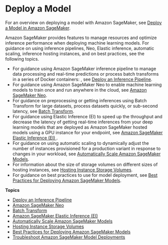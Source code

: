 # Deploy a Model<a name="deploy-model"></a>

For an overview on deploying a model with Amazon SageMaker, see [Deploy a Model in Amazon SageMaker](how-it-works-deployment.md)\.

Amazon SageMaker provides features to manage resources and optimize inference performance when deploying machine learning models\. For guidance on using inference pipelines, Neo, Elastic inference, automatic scaling, inference hosting instances, and on best practices, see the following topics\.
+ For guidance using Amazon SageMaker inference pipeline to manage data processing and real\-time predictions or process batch transforms in a series of Docker containers: , see [Deploy an Inference Pipeline](inference-pipelines.md)\.
+ For guidance using Amazon SageMaker Neo to enable machine learning models to train once and run anywhere in the cloud, see [Amazon SageMaker Neo](neo.md)\.
+ For guidance on preprocessing or getting inferences using Batch Transform for large datasets, process datasets quickly, or sub\-second latency, see [Batch Transform](batch-transform.md)\.
+ For guidance using Elastic Inference \(EI\) to speed up the throughput and decrease the latency of getting real\-time inferences from your deep learning models that are deployed as Amazon SageMaker hosted models using a GPU instance for your endpoint, see [Amazon SageMaker Elastic Inference \(EI\) ](ei.md)\.
+ For guidance on using automatic scaling to dynamically adjust the number of instances provisioned for a production variant in response to changes in your workload, see [Automatically Scale Amazon SageMaker Models](endpoint-auto-scaling.md)\.
+ For information about the size of storage volumes on different sizes of hosting instances, see [Hosting Instance Storage Volumes](host-instance-storage.md)\.
+ For guidance on best practices to use for model deployment, see [Best Practices for Deploying Amazon SageMaker Models](best-pratices.md)\.

**Topics**
+ [Deploy an Inference Pipeline](inference-pipelines.md)
+ [Amazon SageMaker Neo](neo.md)
+ [Batch Transform](batch-transform.md)
+ [Amazon SageMaker Elastic Inference \(EI\)](ei.md)
+ [Automatically Scale Amazon SageMaker Models](endpoint-auto-scaling.md)
+ [Hosting Instance Storage Volumes](host-instance-storage.md)
+ [Best Practices for Deploying Amazon SageMaker Models](best-pratices.md)
+ [Troubleshoot Amazon SageMaker Model Deployments](deploy-model-troubleshoot.md)